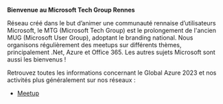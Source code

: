 **Bienvenue au Microsoft Tech Group Rennes**

Réseau créé dans le but d’animer une communauté rennaise d’utilisateurs Microsoft, le MTG (Microsoft Tech Group) est le prolongement de l'ancien MUG (Microsoft User Group), adoptant le branding national.
Nous organisons régulièrement des meetups sur différents thèmes, principalement .Net, Azure et Office 365. Les autres sujets Microsoft sont aussi les bienvenus !

Retrouvez toutes les informations concernant le Global Azure 2023 et nos activités plus généralement sur nos réseaux :
* [Meetup](https://www.meetup.com/fr-FR/MTG-Rennes)